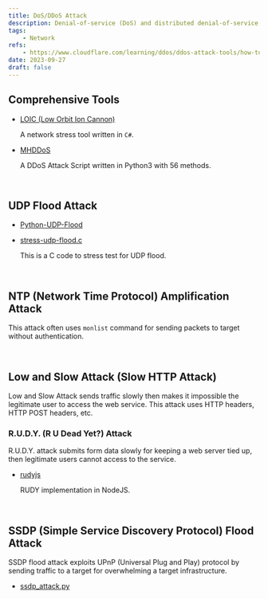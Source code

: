 ```yaml
---
title: DoS/DDoS Attack
description: Denial-of-service (DoS) and distributed denial-of-service are attack methods to interfere with services by placing an excessive load in resources such as servers and networks running web services.
tags:
    - Network
refs:
    - https://www.cloudflare.com/learning/ddos/ddos-attack-tools/how-to-ddos/
date: 2023-09-27
draft: false
---
```


## Comprehensive Tools

- [LOIC (Low Orbit Ion Cannon)](https://github.com/NewEraCracker/LOIC)
    
    A network stress tool written in `C#`.
    
- [MHDDoS](https://github.com/MatrixTM/MHDDoS)
    
    A DDoS Attack Script written in Python3 with 56 methods.
    
<br />

## UDP Flood Attack

- [Python-UDP-Flood](https://github.com/XaviFortes/Python-UDP-Flood)
- [stress-udp-flood.c](https://github.com/ColinIanKing/stress-ng/blob/master/stress-udp-flood.c)
    
    This is a C code to stress test for UDP flood.

<br />

## NTP (Network Time Protocol) Amplification Attack

This attack often uses `monlist` command for sending packets to target without authentication.

<br />

## Low and Slow Attack (Slow HTTP Attack)

Low and Slow Attack sends traffic slowly then makes it impossible the legitimate user to access the web service. This attack uses HTTP headers, HTTP POST headers, etc.

### R.U.D.Y.  (R U Dead Yet?) Attack

R.U.D.Y. attack submits form data slowly for keeping a web server tied up, then legitimate users cannot access to the service.

- [rudyjs](https://github.com/sahilchaddha/rudyjs)
    
    RUDY implementation in NodeJS.
    
<br />

## SSDP (Simple Service Discovery Protocol) Flood Attack

SSDP flood attack exploits UPnP (Universal Plug and Play) protocol by sending traffic to a target for overwhelming a target infrastructure.

- [ssdp_attack.py](https://github.com/R00tS3c/DDOS-RootSec/blob/master/DDOS%20Scripts/AMP%20YUBINA%20SCRIPTS/ssdp_attack.py)